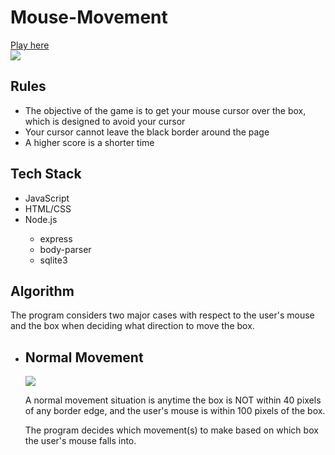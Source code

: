 # Mouse-Movement

<a href="https://mouse-movement.liammahoney.me/">Play here</a><br>
<img src="https://liammahoney.me/pics/mouse-movement.gif">
<h2>Rules</h2>
<ul>
  <li>The objective of the game is to get your mouse cursor over the box, which is designed to avoid your cursor</li>
  <li>Your cursor cannot leave the black border around the page</li>
  <li>A higher score is a shorter time</li>
</ul>
<h2>Tech Stack</h2>
<ul>
  <li>JavaScript</li>
  <li>HTML/CSS</li>
  <li>Node.js</li>
  <ul>
    <li>express</li>
    <li>body-parser</li>
    <li>sqlite3</li>
  </ul>
</ul>
<h2>Algorithm</h2>
The program considers two major cases with respect to the user's mouse and the box when deciding what direction to move the box. 
<ul>
  <li><h2>Normal Movement</h2></li>
      <img src="http://mouse-movement.liammahoney.me/general-mouse-detection.png">
      <p>A normal movement situation is anytime the box is NOT within 40 pixels of any border edge, and the user's mouse is within 100 pixels of the box.</p>
  <p>The program decides which movement(s) to make based on which box the user's mouse falls into.</p>

</ul>
  

        
